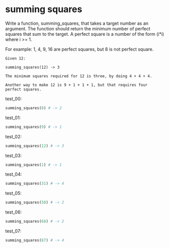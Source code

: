 # summing squares

Write a function, summing_squares, that takes a target number as an argument.
The function should return the minimum number of perfect squares that sum to the target.
A perfect square is a number of the form (i*i) where i >= 1.

For example: 1, 4, 9, 16 are perfect squares, but 8 is not perfect square.

```
Given 12:

summing_squares(12) -> 3

The minimum squares required for 12 is three, by doing 4 + 4 + 4.

Another way to make 12 is 9 + 1 + 1 + 1, but that requires four perfect squares.
```

test_00:
```py
summing_squares(8) # -> 2
```

test_01:
```py
summing_squares(9) # -> 1
```

test_02:
```py
summing_squares(12) # -> 3
```

test_03:
```py
summing_squares(1) # -> 1
```

test_04:
```py
summing_squares(31) # -> 4
```

test_05:
```py
summing_squares(50) # -> 2
```

test_06:
```py
summing_squares(68) # -> 2
```

test_07:
```py
summing_squares(87) # -> 4
```


